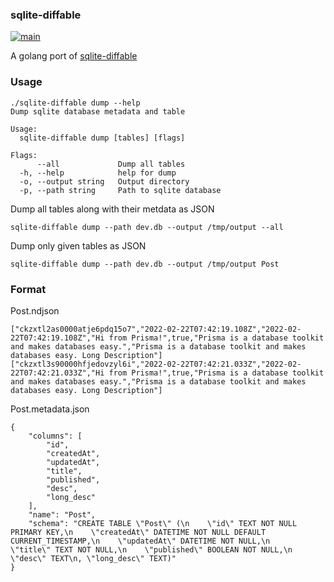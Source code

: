 ### sqlite-diffable

[![main](https://github.com/tirkarthi/sqlite-diffable/actions/workflows/main.yml/badge.svg)](https://github.com/tirkarthi/sqlite-diffable/actions/workflows/main.yml)

A golang port of [sqlite-diffable](https://github.com/simonw/sqlite-diffable/)


### Usage

```
./sqlite-diffable dump --help
Dump sqlite database metadata and table

Usage:
  sqlite-diffable dump [tables] [flags]

Flags:
      --all             Dump all tables
  -h, --help            help for dump
  -o, --output string   Output directory
  -p, --path string     Path to sqlite database

```

Dump all tables along with their metdata as JSON

```
sqlite-diffable dump --path dev.db --output /tmp/output --all
```

Dump only given tables as JSON

```
sqlite-diffable dump --path dev.db --output /tmp/output Post
```

### Format

Post.ndjson

```
["ckzxtl2as0000atje6pdq15o7","2022-02-22T07:42:19.108Z","2022-02-22T07:42:19.108Z","Hi from Prisma!",true,"Prisma is a database toolkit and makes databases easy.","Prisma is a database toolkit and makes databases easy. Long Description"]
["ckzxtl3s90000hfjedovzyl6i","2022-02-22T07:42:21.033Z","2022-02-22T07:42:21.033Z","Hi from Prisma!",true,"Prisma is a database toolkit and makes databases easy.","Prisma is a database toolkit and makes databases easy. Long Description"]
```

Post.metadata.json

```
{
    "columns": [
        "id",
        "createdAt",
        "updatedAt",
        "title",
        "published",
        "desc",
        "long_desc"
    ],
    "name": "Post",
    "schema": "CREATE TABLE \"Post\" (\n    \"id\" TEXT NOT NULL PRIMARY KEY,\n    \"createdAt\" DATETIME NOT NULL DEFAULT CURRENT_TIMESTAMP,\n    \"updatedAt\" DATETIME NOT NULL,\n    \"title\" TEXT NOT NULL,\n    \"published\" BOOLEAN NOT NULL,\n    \"desc\" TEXT\n, \"long_desc\" TEXT)"
}
```
